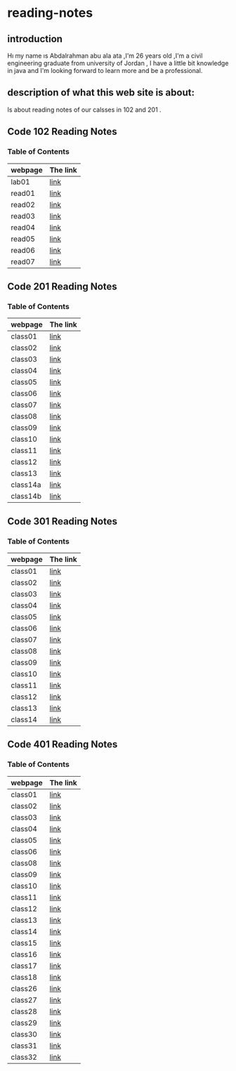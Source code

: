 # reading-notes
## introduction 
 Hı my name ıs Abdalrahman abu ala ata ,I'm 26 years old ,I'm a  civil engineering graduate from university of Jordan , I have a little bit knowledge in java and I'm looking forward to learn more and be a professional.
 ## description of what this web site is about:
 Is about reading notes of our calsses in 102 and 201 .


## Code 102 Reading Notes

### Table of Contents


| webpage      |  The link        |
| -----------  | ----------- |
| lab01     |[link](lab01) |
| read01       | [link](read01.md)     |
|  read02  |  [link](read02.md)| 
|  read03  |  [link](read03.md)| 
|  read04 |  [link](read04.md)| 
|  read05 |  [link](read05.md)|
|  read06 |  [link](read06.md)|
|  read07 |  [link](read07.md)|


## Code 201 Reading Notes
### Table of Contents 

| webpage      |  The link        |
| -----------  | ----------- |
| class01       | [link](class01.md)     |
| class02     | [link](class02.md)     |
|   class03    | [link](class03.md)     |
|   class04    | [link](class04.md)     |
|   class05   | [link](class05.md)     |
|   class06   | [link](class06.md)     |
|   class07  | [link](class07.md)     |
|   class08  | [link](class08.md)     |
|   class09 | [link](class09.md)     |
|   class10 | [link](class10.md)     |
|   class11 | [link](class11.md)     |
|   class12 | [link](class12.md)     |
|   class13 | [link](class13.md)     |
|   class14a | [link](class14a.md)     |
|   class14b | [link](class14b.md) |


## Code 301 Reading Notes
### Table of Contents 

| webpage      |  The link        |
| -----------  | ----------- |
| class01       | [link](class31.md)     |
| class02     | [link](class32.md)     |
| class03    | [link](class33.md)     |
| class04   | [link](class34.md)     |
| class05  | [link](class35.md)     |
| class06  | [link](class36.md)     |
| class07  |   [link](class37.md)     |
| class08  |   [link](class38.md)     |
| class09  |   [link](class39.md)     |
| class10  |   [link](class40.md)     |
| class11  |   [link](class41.md)     |
| class12  |   [link](class42.md)   
| class13  |   [link](class43.md)   |
| class14  |   [link](class44.md) |


## Code 401 Reading Notes
### Table of Contents 

| webpage      |  The link |
| -----------  | ----------- |
| class01       | [link](read41.md) |
| class02     | [link](read42.md) |
| class03    | [link](read43.md) |
| class04    | [link](read44.md) |
| class05   | [link](read45.md) |
| class06   | [link](read46.md) |
| class08   | [link](read48.md) |
| class09   | [link](read49.md) |
| class10   | [link](read50.md) |
| class11   | [link](read51.md) |
| class12   | [link](read52.md) |
| class13   | [link](read53.md) |
| class14   | [link](read54.md) |
| class15   | [link](read55.md) |
| class16   | [link](read56.md) |
| class17   | [link](read57.md) |
| class18   | [link](read58.md) |
| class26   | [link](read26.md) |
| class27  | [link](read27.md) |
| class28  | [link](read28.md) |
| class29  | [link](read29.md) |
| class30  | [link](read30.md) |
| class31  | [link](read31.md) |
| class32  | [link](read32.md) |